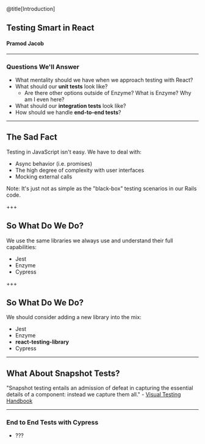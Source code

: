 @title[Introduction]

## Testing Smart in React
#### Pramod Jacob

---

### Questions We'll Answer

- What mentality should we have when we approach testing with React?
- What should our **unit tests** look like?
  - Are there other options outside of Enzyme? What is Enzyme? Why am I even here?
- What should our **integration tests** look like?
- How should we handle **end-to-end tests**?

---

## The Sad Fact

Testing in JavaScript isn't easy. We have to deal with:
- Async behavior (i.e. promises)
- The high degree of complexity with user interfaces
- Mocking external calls

Note:
It's just not as simple as the "black-box" testing scenarios in our Rails code.

+++

## So What Do We Do?

We use the same libraries we always use and understand their full capabilities:
- Jest
- Enzyme
- Cypress

+++

## So What Do We Do?

We should consider adding a new library into the mix:
- Jest
- Enzyme
- **react-testing-library**
- Cypress

---

## What About Snapshot Tests?

"Snapshot testing entails an admission of defeat in capturing the essential details of a component: instead we capture them all." - [Visual Testing Handbook](https://www.chromaticqa.com/book/visual-testing-handbook)

---

### End to End Tests with Cypress

- ???
